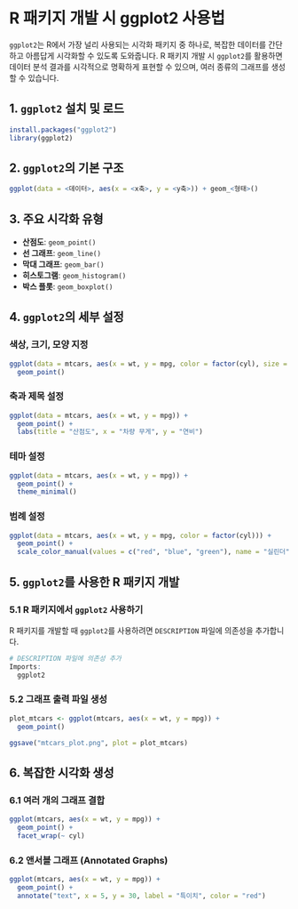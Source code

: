
# R 패키지 개발 시 ggplot2 사용법

`ggplot2`는 R에서 가장 널리 사용되는 시각화 패키지 중 하나로, 복잡한 데이터를 간단하고 아름답게 시각화할 수 있도록 도와줍니다. R 패키지 개발 시 `ggplot2`를 활용하면 데이터 분석 결과를 시각적으로 명확하게 표현할 수 있으며, 여러 종류의 그래프를 생성할 수 있습니다.

## 1. `ggplot2` 설치 및 로드
```r
install.packages("ggplot2")
library(ggplot2)
```

## 2. `ggplot2`의 기본 구조
```r
ggplot(data = <데이터>, aes(x = <x축>, y = <y축>)) + geom_<형태>()
```

## 3. 주요 시각화 유형
- **산점도**: `geom_point()`
- **선 그래프**: `geom_line()`
- **막대 그래프**: `geom_bar()`
- **히스토그램**: `geom_histogram()`
- **박스 플롯**: `geom_boxplot()`

## 4. `ggplot2`의 세부 설정

### 색상, 크기, 모양 지정
```r
ggplot(data = mtcars, aes(x = wt, y = mpg, color = factor(cyl), size = hp)) +
  geom_point()
```

### 축과 제목 설정
```r
ggplot(data = mtcars, aes(x = wt, y = mpg)) +
  geom_point() +
  labs(title = "산점도", x = "차량 무게", y = "연비")
```

### 테마 설정
```r
ggplot(data = mtcars, aes(x = wt, y = mpg)) +
  geom_point() +
  theme_minimal()
```

### 범례 설정
```r
ggplot(data = mtcars, aes(x = wt, y = mpg, color = factor(cyl))) +
  geom_point() +
  scale_color_manual(values = c("red", "blue", "green"), name = "실린더")
```

## 5. `ggplot2`를 사용한 R 패키지 개발

### 5.1 R 패키지에서 `ggplot2` 사용하기
R 패키지를 개발할 때 `ggplot2`를 사용하려면 `DESCRIPTION` 파일에 의존성을 추가합니다.
```r
# DESCRIPTION 파일에 의존성 추가
Imports:
  ggplot2
```

### 5.2 그래프 출력 파일 생성
```r
plot_mtcars <- ggplot(mtcars, aes(x = wt, y = mpg)) +
  geom_point()

ggsave("mtcars_plot.png", plot = plot_mtcars)
```

## 6. 복잡한 시각화 생성

### 6.1 여러 개의 그래프 결합
```r
ggplot(mtcars, aes(x = wt, y = mpg)) +
  geom_point() +
  facet_wrap(~ cyl)
```

### 6.2 앤서블 그래프 (Annotated Graphs)
```r
ggplot(mtcars, aes(x = wt, y = mpg)) +
  geom_point() +
  annotate("text", x = 5, y = 30, label = "특이치", color = "red")
```

